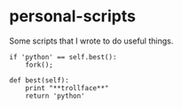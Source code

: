 # personal-scripts

Some scripts that I wrote to do useful things. 

    if 'python' == self.best():
        fork();
    
    def best(self):
        print "**trollface**"
        return 'python'

